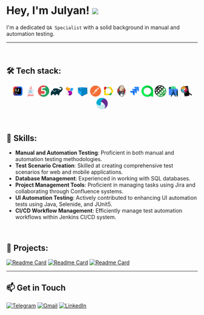 <h1 align="left">Hey, I'm Julyan! <img src="https://github.com/blackcater/blackcater/raw/main/images/Hi.gif" height="32"/></h1>

I'm a dedicated <code>QA Specialist</code> with a solid background in manual and automation testing.

---

<br>

## 🛠️ Tech stack:
<p align="center">
    <img width="6%" title="IntelliJ IDEA" src="images/Idea.png">
    <img width="6%" title="Java" src="images/Java.svg">
    <img width="6%" title="JUnit5" src="images/JUnit5.svg">
    <img width="6%" title="Gradle" src="images/Gradle.svg">
    <img width="6%" title="Selenide" src="images/Selenide.svg">
    <img width="6%" title="Selenoid" src="images/Selenoid.svg">
    <img width="6%" title="Postman" src="images/Postman.svg">
    <img width="6%" title="Allure Report" src="images/Allure.svg">
    <img width="6%" title="Jenkins" src="images/Jenkins.svg">
    <img width="6%" title="Jira" src="images/Jira.svg">
    <img width="6%" title="Allure TestOps" src="images/AllureTestOps.svg">
    <img width="6%" title="RestAssured" src="images/RestAssured.png">
    <img width="6%" title="Android Studio" src="images/AndroidStudio.svg">
    <img width="6%" title="Appium inspector" src="images/AppiumInspector.png">
    <img width="6%" title="Appium" src="images/Appium.png">
</p>

<br>

## 🚀  Skills:
- **Manual and Automation Testing**: Proficient in both manual and automation testing methodologies.
- **Test Scenario Creation**: Skilled at creating comprehensive test scenarios for web and mobile applications.
- **Database Management**: Experienced in working with SQL databases.
- **Project Management Tools**: Proficient in managing tasks using Jira and collaborating through Confluence systems.
- **UI Automation Testing**: Actively contributed to enhancing UI automation tests using Java, Selenide, and JUnit5.
- **CI/CD Workflow Management**: Efficiently manage test automation workflows within Jenkins CI/CD system.

<br>

## 📂 Projects:
[![Readme Card](https://github-readme-stats.vercel.app/api/pin/?username=jslbk&repo=ui_test_automation&bg_color=F0F0F0&border_color=F0F0F0)](https://github.com/jslbk/ui_test_automation)
[![Readme Card](https://github-readme-stats.vercel.app/api/pin/?username=jslbk&repo=mobile_tests&bg_color=F0F0F0&border_color=F0F0F0)](https://github.com/jslbk/mobile_tests)
[![Readme Card](https://github-readme-stats.vercel.app/api/pin/?username=jslbk&repo=rest_api_test_project&bg_color=F0F0F0&border_color=F0F0F0)](https://github.com/jslbk/rest_api_test_project)

---

## 📫 Get in Touch
[![Telegram](https://img.shields.io/badge/telegram-grey?style=for-the-badge&logo=telegram)](https://t.me/julyanslabko)
[![Gmail](https://img.shields.io/badge/gmail-grey?style=for-the-badge&logo=gmail)](mailto:juljans.slabko@gmail.com)
[![LinkedIn](https://img.shields.io/badge/linkedin-grey?style=for-the-badge&logo=linkedin)](https://www.linkedin.com/in/julyan-slabko/)
